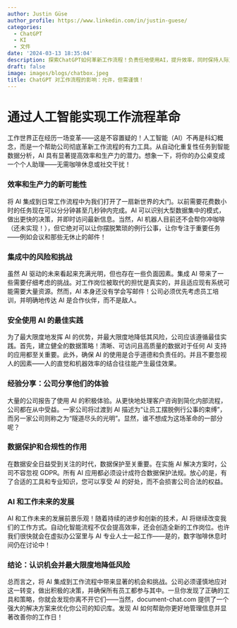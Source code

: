 ```yaml
---
author: Justin Güse
author_profile: https://www.linkedin.com/in/justin-guese/
categories:
  - ChatGPT
  - KI
  - 文件
date: '2024-03-13 18:35:04'
description: 探索ChatGPT如何革新工作流程！负责任地使用AI，提升效率，同时保持人际互动。
draft: false
image: images/blogs/chatbox.jpeg
title: ChatGPT 对工作流程的影响：允许，但需谨慎！
---
```


# 通过人工智能实现工作流程革命

工作世界正在经历一场变革——这是不容置疑的！人工智能（AI）不再是科幻概念，而是一个帮助公司彻底革新工作流程的有力工具。从自动化重复性任务到智能数据分析，AI 具有显著提高效率和生产力的潜力。想象一下，将你的办公桌变成一个个人助理——无需咖啡休息或社交干扰！

### 效率和生产力的新可能性

将 AI 集成到日常工作流程中为我们打开了一扇新世界的大门。以前需要花费数小时的任务现在可以分分钟甚至几秒钟内完成。AI 可以识别大型数据集中的模式，做出更快的决策，并即时访问最新信息。当然，AI 机器人目前还不会帮你冲咖啡（还未实现！），但它绝对可以让你摆脱繁琐的例行公事，让你专注于重要任务——例如会议和那些无休止的邮件！

### 集成中的风险和挑战

虽然 AI 驱动的未来看起来充满光明，但也存在一些负面因素。集成 AI 带来了一些需要仔细考虑的挑战。对工作岗位被取代的担忧是真实的，并且适应现有系统可能需要大量资源。然而，AI 本身还没有学会写邮件！公司必须优先考虑员工培训，并明确地传达 AI 是合作伙伴，而不是敌人。

### 安全使用 AI 的最佳实践

为了最大限度地发挥 AI 的优势，并最大限度地降低其风险，公司应该遵循最佳实践。首先，建立健全的数据策略！清晰、可访问且高质量的数据对于任何 AI 支持的应用都至关重要。此外，确保 AI 的使用是合乎道德和负责任的。并且不要忽视人的因素——人的直觉和机器效率的结合往往能产生最佳效果。

### 经验分享：公司分享他们的体验

大量的公司报告了使用 AI 的积极体验。从更快地处理客户咨询到简化内部流程，公司都在从中受益。一家公司将过渡到 AI 描述为“让员工摆脱例行公事的束缚”，而另一家公司则称之为“隧道尽头的光明”。显然，谁不想成为这场革命的一部分呢？

### 数据保护和合规性的作用

在数据安全日益受到关注的时代，数据保护至关重要。在实施 AI 解决方案时，公司不容忽视 GDPR。所有 AI 应用都必须设计成符合数据保护法规。放心的是，有了合适的工具和专业知识，您可以享受 AI 的好处，而不会损害公司合法的权益。

### AI 和工作未来的发展

AI 和工作未来的发展前景乐观！随着持续的进步和创新的技术，AI 将继续改变我们的工作方式。自动化智能流程不仅会提高效率，还会创造全新的工作岗位。也许我们很快就会在虚拟办公室里与 AI 专业人士一起工作——是的，数字咖啡休息时间仍在讨论中！

### 结论：认识机会并最大限度地降低风险

总而言之，将 AI 集成到工作流程中带来显著的机会和挑战。公司必须谨慎地应对这一转变，做出积极的决策，并确保所有员工都参与其中。一旦你发现了正确的工具和策略，你就会发现你离不开它们——当然，document-chat.com 提供了一个强大的解决方案来优化你公司的知识库。发现 AI 如何帮助你更好地管理信息并显著改善你的工作日！
